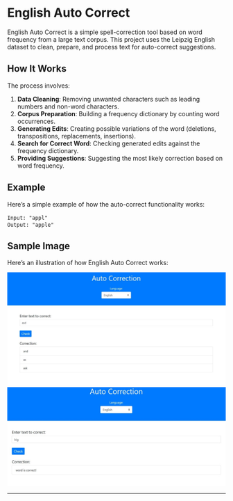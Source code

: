 # English Auto Correct

English Auto Correct is a simple spell-correction tool based on word frequency from a large text corpus. This project uses the Leipzig English dataset to clean, prepare, and process text for auto-correct suggestions.

## How It Works

The process involves:

1. **Data Cleaning**: Removing unwanted characters such as leading numbers and non-word characters.
2. **Corpus Preparation**: Building a frequency dictionary by counting word occurrences.
3. **Generating Edits**: Creating possible variations of the word (deletions, transpositions, replacements, insertions).
4. **Search for Correct Word**: Checking generated edits against the frequency dictionary.
5. **Providing Suggestions**: Suggesting the most likely correction based on word frequency.

## Example

Here’s a simple example of how the auto-correct functionality works:

```
Input: "appl"
Output: "apple"
```

## Sample Image

Here’s an illustration of how English Auto Correct works:

![English Auto Correct Sample Wrong Word](https://github.com/janith99hansidu/Developing-Auto-Correct-Sinhala/blob/main/src/sample_1.jpeg)
![English Auto Correct Sample Correct Word](https://github.com/janith99hansidu/Developing-Auto-Correct-Sinhala/blob/main/src/sample_2.jpeg)

---